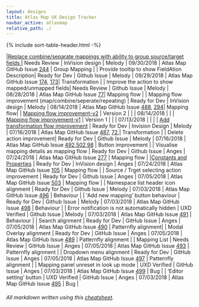 ```yaml
---
layout: designs
title: Atlas Map UX Design Tracker
navbar_active: atlasmap
relative_path: ./
---
```


{% include sort-table-header.html -%}

|<a href="https://redhat.invisionapp.com/share/W2O9AZS8Y4G#/322055150_Design-Change1">Replace combine/separate mappings with ability to group source/target fields </a> | Needs Review | InVision design | Melody | 09/30/2018  | Atlas Map GitHub Issue [244](https://github.com/atlasmap/atlasmap/issues/244) | Group Mapping |
| Provide tooltip to show FieldAtion Description|  Ready for Dev | Github Issue | Melody | 09/29/2018  | Atlas Map GitHub Issue [174](https://github.com/atlasmap/atlasmap/issues/174), [173](https://github.com/atlasmap/atlasmap/issues/173)| Transformation |
| Improve the action to show mapped/unmapped fields|  Needs Review | Github Issue | Melody | 08/28/2018  | Atlas Map GitHub Issue [77](https://github.com/atlasmap/atlasmap/issues/77)| Mapping flow |
| Mapping flow improvement (map/combine/seperate/repeating) | Ready for Dev  | InVision design | Melody | 08/14/2018  | Atlas Map GitHub Issue [488](https://github.com/atlasmap/atlasmap/issues/488), [294](https://github.com/atlasmap/atlasmap/issues/294)| Mapping flow|
| <a href="https://redhat.invisionapp.com/share/7RNJ944PFH9#/314527595_Mappingflow1">Mapping flow improvement-v2</a> | Version 2 | | | 08/14/2018 |  |
| <a href="https://redhat.invisionapp.com/share/45NC8K8E69K#/314721090_Mappingflow">Mapping flow improvement-v1</a> | Version 1 | | | 07/13/2018 |  | |
| <a href="https://redhat.invisionapp.com/share/BQMZW7N8CJV#/screens/309112230">Add transformation flow improvement</a> | Ready for Dev | Invision Design | Melody | 07/16/2018  | Atlas Map GitHub Issue [487](https://github.com/atlasmap/atlasmap/issues/487), [72](https://github.com/atlasmap/atlasmap/issues/72),| Transformation |
| Delete action improvement| Ready for Dev | Github Issue | Melody | 07/16/2018  | Atlas Map GitHub Issue [492](https://github.com/atlasmap/atlasmap/issues/492),[502](https://github.com/atlasmap/atlasmap/issues/502),[98](https://github.com/atlasmap/atlasmap/issues/98) | Button improvement |
| Visualise mapping details as mapping flow | Ready for Dev | Github Issue | Anges | 07/24/2018  | Atlas Map GitHub Issue [277](https://github.com/atlasmap/atlasmap/issues/277) | Mapping flow |
|<a href="https://redhat.invisionapp.com/share/KHN4L5JNE5R">Constants and Properties</a> | Ready for Dev | InVision design | Anges | 07/24/2018  | Atlas Map GitHub Issue [105](https://github.com/atlasmap/atlasmap/issues/105) | Mapping flow |
| Source / Trget selecting action improvement | Ready for Dev | Github Issue | Anges | 07/05/2018  | Atlas Map GitHub Issue [503](https://github.com/atlasmap/atlasmap/issues/503) | Mapping flow |
| Namespace list header icon alignment | Ready for Dev | Github Issue | Melody | 07/03/2018  | Atlas Map GitHub Issue [496](https://github.com/atlasmap/atlasmap/issues/496) | Behaviour |
| 'Add new mapping' button behaviour | Ready for Dev | Github Issue | Melody | 07/03/2018  | Atlas Map GitHub Issue [498](https://github.com/atlasmap/atlasmap/issues/498) | Behaviour |
| Error notification is not automatically hidden | UXD Verified | Github Issue | Melody | 07/03/2018  | Atlas Map GitHub Issue [491](https://github.com/atlasmap/atlasmap/issues/491) | Behaviour |
| Search alignment | Ready for Dev  | GitHub Issue | Anges | 07/05/2018  | Atlas Map GitHub Issue [490](https://github.com/atlasmap/atlasmap/issues/490) | Patternfly alignment|
| Modal Overlay alignment | Ready for Dev | GitHub Issue | Anges | 07/05/2018  | Atlas Map GitHub Issue [489](https://github.com/atlasmap/atlasmap/issues/489) | Patternfly alignment |
| Mapping List | Needs Review | GitHub Issue | Anges | 07/05/2018  | Atlas Map GitHub Issue [493](https://github.com/atlasmap/atlasmap/issues/493) | Patternfly alignment |
| Dropdown menu alignment  | Ready for Dev | GitHub Issue | Anges | 07/05/2018  | Atlas Map GitHub Issue [497](https://github.com/atlasmap/atlasmap/issues/497) | Patternfly alignment |
| Mapping panel unreset in look up mode | UXD Verified | GitHub Issue | Anges | 07/03/2018  | Atlas Map GitHub Issue [499](https://github.com/atlasmap/atlasmap/issues/499) | Bug | 
| ‘Editor setting’ button | UXD Verified | GitHub Issue | Anges | 07/03/2018  | Atlas Map GitHub Issue [495](https://github.com/atlasmap/atlasmap/issues/495) | Bug | 


###### All markdown written using this [cheatsheet](https://github.com/adam-p/markdown-here/wiki/Markdown-Cheatsheet).
